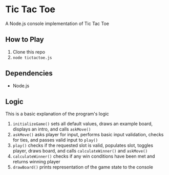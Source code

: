 # Tic Tac Toe
A Node.js console implementation of Tic Tac Toe

## How to Play
1. Clone this repo
2. `node tictactoe.js`

## Dependencies
- Node.js

## Logic
This is a basic explanation of the program's logic
1. `initializeGame()` sets all default values, draws an example board, displays an intro, and calls `askMove()`
2. `askMove()` asks player for input, performs basic input validation, checks for ties, and passes valid input to `play()`
3. `play()` checks if the requested slot is valid, populates slot, toggles player, draws board, and calls `calculateWinner()` and `askMove()`
4. `calculateWinner()` checks if any win conditions have been met and returns winning player
5. `drawBoard()` prints representation of the game state to the console
